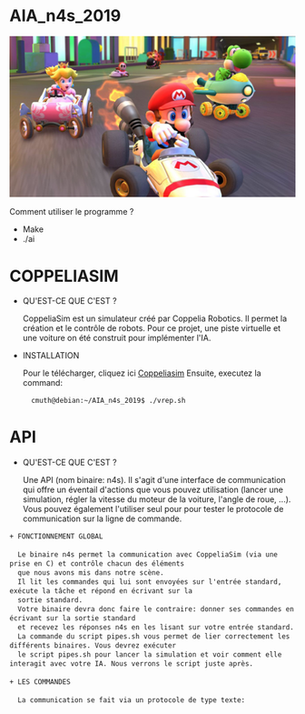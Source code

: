 AIA_n4s_2019
===

![presentation](https://github.com/Clement-Muth/AIA_n4s_2019/blob/master/documents/readme/img/mario-kart-presentation.png)

Comment utiliser le programme ?
- Make
- ./ai

COPPELIASIM
===
  + QU'EST-CE QUE C'EST ?

    CoppeliaSim est un simulateur créé par Coppelia Robotics. Il permet la création et le contrôle de robots.
    Pour ce projet, une piste virtuelle et une voiture on été construit pour implémenter l'IA.

  + INSTALLATION
    
    Pour le télécharger, cliquez ici [Coppeliasim](https://www.coppeliarobotics.com/files/CoppeliaSim_Edu_V4_0_0_Ubuntu18_04.tar.xz)
    Ensuite, executez la command: <br/>
    
      ```bash
        cmuth@debian:~/AIA_n4s_2019$ ./vrep.sh
      ```
 API
 ===
   + QU'EST-CE QUE C'EST ?

     Une API (nom binaire: n4s). Il s'agit d'une interface de communication qui offre un éventail d'actions que vous pouvez
     utilisation (lancer une simulation, régler la vitesse du moteur de la voiture, l'angle de roue, ...). Vous pouvez également l'utiliser seul pour
     pour tester le protocole de communication sur la ligne de commande.
     
    + FONCTIONNEMENT GLOBAL
    
      Le binaire n4s permet la communication avec CoppeliaSim (via une prise en C) et contrôle chacun des éléments
      que nous avons mis dans notre scène.
      Il lit les commandes qui lui sont envoyées sur l'entrée standard, exécute la tâche et répond en écrivant sur la
      sortie standard.
      Votre binaire devra donc faire le contraire: donner ses commandes en écrivant sur la sortie standard
      et recevez les réponses n4s en les lisant sur votre entrée standard.
      La commande du script pipes.sh vous permet de lier correctement les différents binaires. Vous devrez exécuter
      le script pipes.sh pour lancer la simulation et voir comment elle interagit avec votre IA. Nous verrons le script juste après.
      
    + LES COMMANDES
    
      La communication se fait via un protocole de type texte:

